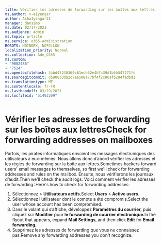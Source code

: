 ```yaml
---
title: Vérifier les adresses de forwarding sur les boîtes aux lettres
ms.author: v-aiyengar
author: AshaIyengar21
manager: dansimp
ms.date: 02/17/2021
ms.audience: Admin
ms.topic: article
ms.service: o365-administration
ROBOTS: NOINDEX, NOFOLLOW
localization_priority: Normal
ms.collection: Adm_O365
ms.custom:
- "9002486"
- "7524"
ms.openlocfilehash: 3abd45230360c61ecb62e4b7a39d1b0b547271fc
ms.sourcegitcommit: db908b3da2c7a6508a77bf4f2c80afb294fadbd1
ms.translationtype: MT
ms.contentlocale: fr-FR
ms.lasthandoff: 03/29/2021
ms.locfileid: "51403309"
---
```

# <a name="check-for-forwarding-addresses-on-mailboxes"></a><span data-ttu-id="22643-102">Vérifier les adresses de forwarding sur les boîtes aux lettres</span><span class="sxs-lookup"><span data-stu-id="22643-102">Check for forwarding addresses on mailboxes</span></span>

<span data-ttu-id="22643-103">Parfois, les pirates informatiques envoient les messages électroniques des utilisateurs à eux-mêmes. Nous allons donc d’abord vérifier les adresses et les règles de forwarding sur la boîte aux lettres.</span><span class="sxs-lookup"><span data-stu-id="22643-103">Sometimes hackers forward users' email messages to themselves, so first we'll check for forwarding addresses and rules on the mailbox.</span></span> <span data-ttu-id="22643-104">Ensuite, nous vérifierons les journaux d’audit.</span><span class="sxs-lookup"><span data-stu-id="22643-104">Then we'll check the audit logs.</span></span> <span data-ttu-id="22643-105">Voici comment vérifier les adresses de forwarding :</span><span class="sxs-lookup"><span data-stu-id="22643-105">Here's how to check for forwarding addresses:</span></span>

1. <span data-ttu-id="22643-106">Sélectionnez   >  **Utilisateurs actifs.**</span><span class="sxs-lookup"><span data-stu-id="22643-106">Select **Users** > **Active users**.</span></span>
1. <span data-ttu-id="22643-107">Sélectionnez l’utilisateur dont le compte a été compromis.</span><span class="sxs-lookup"><span data-stu-id="22643-107">Select the user whose account has been compromised.</span></span>
1. <span data-ttu-id="22643-108">Dans le volant qui s’affiche, développez **Paramètres du courrier,** puis cliquez sur **Modifier** pour **le forwarding de courrier électronique.**</span><span class="sxs-lookup"><span data-stu-id="22643-108">In the flyout that appears, expand **Mail Settings**, and then click **Edit** for **Email forwarding**.</span></span>
1. <span data-ttu-id="22643-109">Supprimez les adresses de forwarding que vous ne connaissez pas.</span><span class="sxs-lookup"><span data-stu-id="22643-109">Remove any forwarding addresses you don't recognize.</span></span>